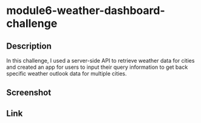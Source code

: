 # module6-weather-dashboard-challenge

## Description

In this challenge, I used a server-side API to retrieve weather data for cities and created an app for users to input their query information to get back specific weather outlook data for multiple cities.

## Screenshot

<!-- ![Screenshot of the deployed web application](./assets/images/XXXXX.png) -->

## Link

<!-- To view the deployed website, [CLICK HERE](https://hawkjosh.github.io/XXXXX/). -->